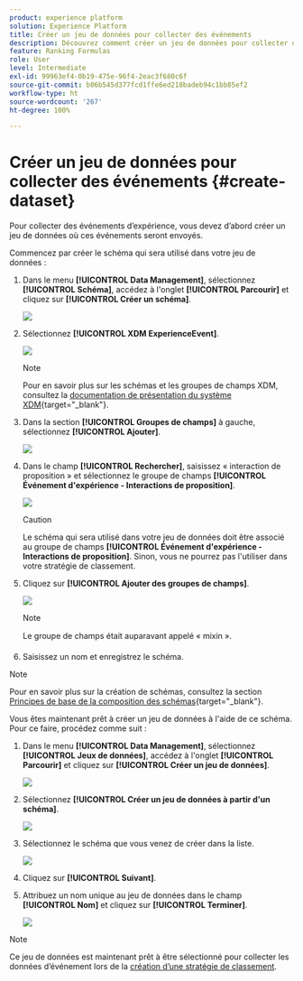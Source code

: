 ```yaml
---
product: experience platform
solution: Experience Platform
title: Créer un jeu de données pour collecter des événements
description: Découvrez comment créer un jeu de données pour collecter des événements.
feature: Ranking Formulas
role: User
level: Intermediate
exl-id: 99963ef4-0b19-475e-96f4-2eac3f680c6f
source-git-commit: b06b545d377fcd1ffe6ed218badeb94c1bb85ef2
workflow-type: ht
source-wordcount: '267'
ht-degree: 100%

---
```


# Créer un jeu de données pour collecter des événements {#create-dataset}

Pour collecter des événements d’expérience, vous devez d’abord créer un jeu de données où ces événements seront envoyés.

Commencez par créer le schéma qui sera utilisé dans votre jeu de données :

1. Dans le menu **[!UICONTROL Data Management]**, sélectionnez **[!UICONTROL Schéma]**, accédez à l&#39;onglet **[!UICONTROL Parcourir]** et cliquez sur **[!UICONTROL Créer un schéma]**.

   ![](../assets/ai-ranking-create-schema.png)

1. Sélectionnez **[!UICONTROL XDM ExperienceEvent]**.

   ![](../assets/ai-ranking-xdm-event.png)

   >[!NOTE]
   >
   >Pour en savoir plus sur les schémas et les groupes de champs XDM, consultez la [documentation de présentation du système XDM](https://experienceleague.adobe.com/docs/experience-platform/xdm/home.html?lang=fr){target="_blank"}.

1. Dans la section **[!UICONTROL Groupes de champs]** à gauche, sélectionnez **[!UICONTROL Ajouter]**.

   ![](../assets/ai-ranking-fields-groups.png)

1. Dans le champ **[!UICONTROL Rechercher]**, saisissez « interaction de proposition » et sélectionnez le groupe de champs **[!UICONTROL Événement d&#39;expérience - Interactions de proposition]**.

   ![](../assets/ai-ranking-proposition-interactions.png)

   >[!CAUTION]
   >
   >Le schéma qui sera utilisé dans votre jeu de données doit être associé au groupe de champs **[!UICONTROL Événement d&#39;expérience - Interactions de proposition]**. Sinon, vous ne pourrez pas l&#39;utiliser dans votre stratégie de classement.

1. Cliquez sur **[!UICONTROL Ajouter des groupes de champs]**.

   ![](../assets/ai-ranking-add-field-group.png)

   >[!NOTE]
   >Le groupe de champs était auparavant appelé « mixin ».

1. Saisissez un nom et enregistrez le schéma.

>[!NOTE]
>
>Pour en savoir plus sur la création de schémas, consultez la section [Principes de base de la composition des schémas](https://experienceleague.adobe.com/docs/experience-platform/xdm/schema/composition.html?lang=fr#understanding-schemas){target="_blank"}.

Vous êtes maintenant prêt à créer un jeu de données à l&#39;aide de ce schéma. Pour ce faire, procédez comme suit :

1. Dans le menu **[!UICONTROL Data Management]**, sélectionnez **[!UICONTROL Jeux de données]**, accédez à l&#39;onglet **[!UICONTROL Parcourir]** et cliquez sur **[!UICONTROL Créer un jeu de données]**.

   ![](../assets/ai-ranking-create-dataset.png)

1. Sélectionnez **[!UICONTROL Créer un jeu de données à partir d&#39;un schéma]**.

   ![](../assets/ai-ranking-create-dataset-from-schema.png)

1. Sélectionnez le schéma que vous venez de créer dans la liste.

   ![](../assets/ai-ranking-dataset-select-schema.png)

1. Cliquez sur **[!UICONTROL Suivant]**.

1. Attribuez un nom unique au jeu de données dans le champ **[!UICONTROL Nom]** et cliquez sur **[!UICONTROL Terminer]**.

   ![](../assets/ai-ranking-dataset-name.png)

>[!NOTE]
>
>Ce jeu de données est maintenant prêt à être sélectionné pour collecter les données dʼévénement lors de la [création dʼune stratégie de classement](#create-ranking-strategy).
